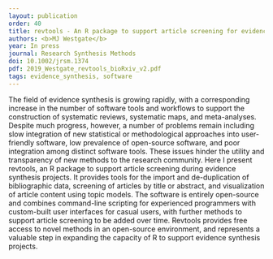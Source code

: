```yaml
---
layout: publication
order: 40
title: revtools - An R package to support article screening for evidence synthesis.
authors: <b>MJ Westgate</b>
year: In press
journal: Research Synthesis Methods
doi: 10.1002/jrsm.1374
pdf: 2019_Westgate_revtools_bioRxiv_v2.pdf
tags: evidence_synthesis, software
---
```

The field of evidence synthesis is growing rapidly, with a corresponding increase in the number of software tools and workflows to support the construction of systematic reviews, systematic maps, and meta-analyses. Despite much progress, however, a number of problems remain including slow integration of new statistical or methodological approaches into user-friendly software, low prevalence of open-source software, and poor integration among distinct software tools. These issues hinder the utility and transparency of new methods to the research community. Here I present revtools, an R package to support article screening during evidence synthesis projects. It provides tools for the import and de-duplication of bibliographic data, screening of articles by title or abstract, and visualization of article content using topic models. The software is entirely open-source and combines command-line scripting for experienced programmers with custom-built user interfaces for casual users, with further methods to support article screening to be added over time. Revtools provides free access to novel methods in an open-source environment, and represents a valuable step in expanding the capacity of R to support evidence synthesis projects.